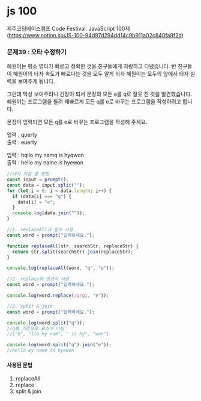# js 100

제주코딩베이스캠프 Code Festival: JavaScript 100제  
(https://www.notion.so/JS-100-94d97d294dd14c9b911a02c840fa9f2d)

### 문제39 : 오타 수정하기

혜원이는 평소 영타가 빠르고 정확한 것을 친구들에게 자랑하고 다녔습니다. 반 친구들이 혜원이의 타자 속도가 빠르다는 것을 모두 알게 되자 혜원이는 모두의 앞에서 타자 실력을 보여주게 됩니다.

그런데 막상 보여주려니 긴장이 되서 문장의 모든 e를 q로 잘못 친 것을 발견했습니다.  
혜원이는 프로그램을 돌려 재빠르게 모든 q를 e로 바꾸는 프로그램을 작성하려고 합니다.

문장이 입력되면 모든 q를 e로 바꾸는 프로그램을 작성해 주세요.

입력 : querty  
출력 : euerty

입력 : hqllo my namq is hyqwon  
출력 : hello my name is hyewon

```javascript
//내가 처음 푼 방법
const input = prompt();
const data = input.split("");
for (let i = 0; i < data.length; i++) {
  if (data[i] === "q") {
    data[i] = "e";
  }
  console.log(data.join(""));
}

//1. replaceAll과 함수 사용
const word = prompt("입력하세요.");

function replaceAll(str, searchStr, replaceStr) {
  return str.split(searchStr).join(replaceStr);
}

console.log(replaceAll(word, "q", "e"));

//2. replace와 정규식 사용
const word = prompt("입력하세요.");

console.log(word.replace(/q/gi, "e"));

//3. split & join
const word = prompt("입력하세요.");

console.log(word.split("q"));
//q를 기준으로 요소가 나뉨
//["h", "llo my nam", " is hy", "won"]

console.log(word.split("q").join("e"));
//hello my name is hyewon
```

#### 사용된 문법

1. replaceAll
2. replace
3. split & join
